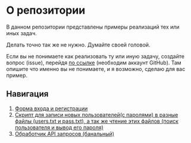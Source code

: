# О репозитории

В данном репозитории представлены примеры реализаций тех или иных задач.

Делать точно так же не нужно. Думайте своей головой.

Если вы не понимаете как реализовать ту или иную задачу, создайте вопрос (issue), перейдя [по ссылке](https://github.com/Kedoper/vd50/issues/new) (необходим аккаунт GitHub). Там опишите что именно вы не понимаете, и я возможно, сделаю для вас пример.

## Навигация

1) [Форма входа и регистрации](https://github.com/Kedoper/vd50/tree/master/auth)
1) [Скрипт для записи новых пользователей(с паролями) в разные файлы (users.txt и pass.txt), а так же чтение этих файлов (поиск пользователя и вывод его пароля)](https://github.com/Kedoper/vd50/tree/master/authPlain)
1) [Обработчик API запросов (банальный)](https://github.com/Kedoper/vd50/tree/master/ApiHandler)